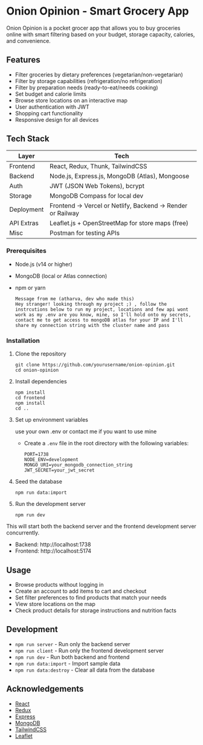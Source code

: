 # Onion Opinion - Smart Grocery App

Onion Opinion is a pocket grocer app that allows you to buy groceries online with smart filtering based on your budget, storage capacity, calories, and convenience.

## Features

- Filter groceries by dietary preferences (vegetarian/non-vegetarian)
- Filter by storage capabilities (refrigeration/no refrigeration)
- Filter by preparation needs (ready-to-eat/needs cooking)
- Set budget and calorie limits
- Browse store locations on an interactive map
- User authentication with JWT
- Shopping cart functionality
- Responsive design for all devices

## Tech Stack

| Layer      | Tech                                                      |
| ---------- | --------------------------------------------------------- |
| Frontend   | React, Redux, Thunk, TailwindCSS                          |
| Backend    | Node.js, Express.js, MongoDB (Atlas), Mongoose            |
| Auth       | JWT (JSON Web Tokens), bcrypt                             |
| Storage    | MongoDB Compass for local dev                             |
| Deployment | Frontend → Vercel or Netlify, Backend → Render or Railway |
| API Extras | Leaflet.js + OpenStreetMap for store maps (free)          |
| Misc       | Postman for testing APIs                                  |

### Prerequisites

- Node.js (v14 or higher)
- MongoDB (local or Atlas connection)
- npm or yarn

      Message from me (atharva, dev who made this)
      Hey stranger! looking through my project ;) , follow the instrcutions below to run my project, locations and few api wont work as my .env are you know, mine, so I'll hold onto my secrets, contact me to get access to mongoDB atlas for your IP and I'll share my connection string with the cluster name and pass

### Installation
       


1. Clone the repository
   ```
   git clone https://github.com/yourusername/onion-opinion.git
   cd onion-opinion
   ```

2. Install dependencies
   ```
   npm install
   cd frontend
   npm install
   cd ..
   ```

3. Set up environment variables 

      use your own .env or contact me if you want to use mine

   
   - Create a `.env` file in the root directory with the following variables:
     ```
     PORT=1738
     NODE_ENV=development
     MONGO_URI=your_mongodb_connection_string 
     JWT_SECRET=your_jwt_secret
     ```

4. Seed the database
   ```
   npm run data:import
   ```

5. Run the development server
   ```
   npm run dev
   ```

This will start both the backend server and the frontend development server concurrently.

- Backend: http://localhost:1738
- Frontend: http://localhost:5174

## Usage

- Browse products without logging in
- Create an account to add items to cart and checkout
- Set filter preferences to find products that match your needs
- View store locations on the map
- Check product details for storage instructions and nutrition facts

## Development

- `npm run server` - Run only the backend server
- `npm run client` - Run only the frontend development server
- `npm run dev` - Run both backend and frontend
- `npm run data:import` - Import sample data
- `npm run data:destroy` - Clear all data from the database



## Acknowledgements

- [React](https://reactjs.org/)
- [Redux](https://redux.js.org/)
- [Express](https://expressjs.com/)
- [MongoDB](https://www.mongodb.com/)
- [TailwindCSS](https://tailwindcss.com/)
- [Leaflet](https://leafletjs.com/)